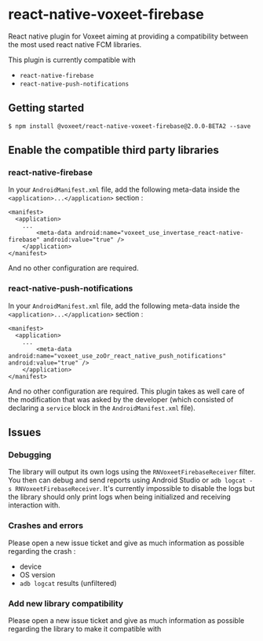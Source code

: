 
# react-native-voxeet-firebase

React native plugin for Voxeet aiming at providing a compatibility between the most used react native FCM libraries.

This plugin is currently compatible with

- `react-native-firebase`
- `react-native-push-notifications`

## Getting started

`$ npm install @voxeet/react-native-voxeet-firebase@2.0.0-BETA2 --save`

## Enable the compatible third party libraries

### react-native-firebase

In your `AndroidManifest.xml` file, add the following meta-data inside the `<application>...</application>` section :

```
<manifest>
  <application>
  	...
		<meta-data android:name="voxeet_use_invertase_react-native-firebase" android:value="true" />
	</application>
</manifest>
```

And no other configuration are required.

### react-native-push-notifications

In your `AndroidManifest.xml` file, add the following meta-data inside the `<application>...</application>` section :

```
<manifest>
  <application>
  	...
		<meta-data android:name="voxeet_use_zoOr_react_native_push_notifications" android:value="true" />
	</application>
</manifest>
```

And no other configuration are required. This plugin takes as well care of the modification that was asked by the developer (which consisted of declaring a `service` block in the `AndroidManifest.xml` file).

## Issues

### Debugging

The library will output its own logs using the `RNVoxeetFirebaseReceiver` filter. You then can debug and send reports using Android Studio or `adb logcat -s RNVoxeetFirebaseReceiver`. It's currently impossible to disable the logs but the library should only print logs when being initialized and receiving interaction with.

### Crashes and errors

Please open a new issue ticket and give as much information as possible regarding the crash :

- device
- OS version
- `adb logcat` results (unfiltered)

### Add new library compatibility

Please open a new issue ticket and give as much information as possible regarding the library to make it compatible with
